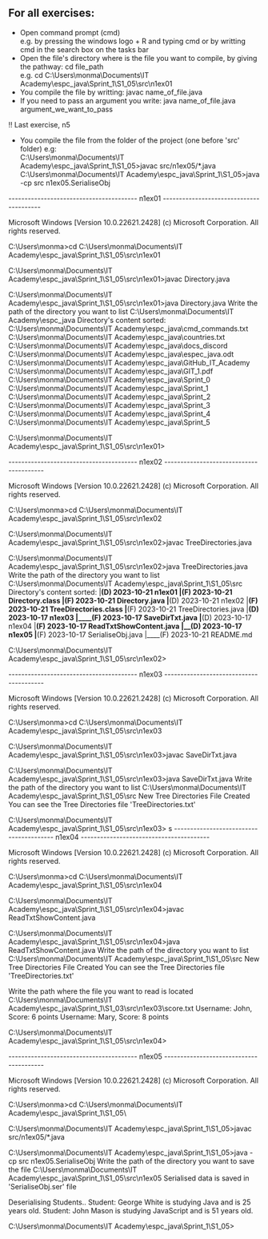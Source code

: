 For all exercises:
-------------------
- Open command prompt (cmd)<br>
e.g. by pressing the windows logo + R and typing cmd or by writting cmd in the search box on the tasks bar 
- Open the file's directory where is the file you want to compile, by giving the pathway: cd file_path<br>
e.g. cd C:\\Users\\monma\\Documents\\IT Academy\\espc_java\\Sprint_1\\S1_05\\src\\n1ex01
- You compile the file by writting: javac name_of_file.java
- If you need to pass an argument you write: java name_of_file.java argument_we_want_to_pass

!! Last exercise, n5 
- You compile the file from the folder of the project (one before 'src' folder) 
e.g:<br>
C:\Users\monma\Documents\IT Academy\espc_java\Sprint_1\S1_05>javac src/n1ex05/*.java<br>
C:\Users\monma\Documents\IT Academy\espc_java\Sprint_1\S1_05>java -cp src n1ex05.SerialiseObj

---------------------------------------- n1ex01 ----------------------------------------

Microsoft Windows [Version 10.0.22621.2428]
(c) Microsoft Corporation. All rights reserved.

C:\Users\monma>cd C:\\Users\\monma\\Documents\\IT Academy\\espc_java\\Sprint_1\\S1_05\\src\\n1ex01

C:\Users\monma\Documents\IT Academy\espc_java\Sprint_1\S1_05\src\n1ex01>javac Directory.java

C:\Users\monma\Documents\IT Academy\espc_java\Sprint_1\S1_05\src\n1ex01>java Directory.java
Write the path of the directory you want to list
C:\\Users\\monma\\Documents\\IT Academy\\espc_java
Directory's content sorted:
C:\Users\monma\Documents\IT Academy\espc_java\cmd_commands.txt
C:\Users\monma\Documents\IT Academy\espc_java\countries.txt
C:\Users\monma\Documents\IT Academy\espc_java\docs_discord
C:\Users\monma\Documents\IT Academy\espc_java\espec_java.odt
C:\Users\monma\Documents\IT Academy\espc_java\GitHub_IT_Academy
C:\Users\monma\Documents\IT Academy\espc_java\GIT_1.pdf
C:\Users\monma\Documents\IT Academy\espc_java\Sprint_0
C:\Users\monma\Documents\IT Academy\espc_java\Sprint_1
C:\Users\monma\Documents\IT Academy\espc_java\Sprint_2
C:\Users\monma\Documents\IT Academy\espc_java\Sprint_3
C:\Users\monma\Documents\IT Academy\espc_java\Sprint_4
C:\Users\monma\Documents\IT Academy\espc_java\Sprint_5

C:\Users\monma\Documents\IT Academy\espc_java\Sprint_1\S1_05\src\n1ex01>

---------------------------------------- n1ex02 ----------------------------------------

Microsoft Windows [Version 10.0.22621.2428]
(c) Microsoft Corporation. All rights reserved.

C:\Users\monma>cd C:\\Users\\monma\\Documents\\IT Academy\\espc_java\\Sprint_1\\S1_05\\src\\n1ex02

C:\Users\monma\Documents\IT Academy\espc_java\Sprint_1\S1_05\src\n1ex02>javac TreeDirectories.java

C:\Users\monma\Documents\IT Academy\espc_java\Sprint_1\S1_05\src\n1ex02>java TreeDirectories.java
Write the path of the directory you want to list
C:\\Users\\monma\\Documents\\IT Academy\\espc_java\\Sprint_1\\S1_05\\src
Directory's content sorted:
|__(D) 2023-10-21 n1ex01
  |____(F) 2023-10-21 Directory.class
  |____(F) 2023-10-21 Directory.java
|__(D) 2023-10-21 n1ex02
  |____(F) 2023-10-21 TreeDirectories.class
  |____(F) 2023-10-21 TreeDirectories.java
|__(D) 2023-10-17 n1ex03
  |____(F) 2023-10-17 SaveDirTxt.java
|__(D) 2023-10-17 n1ex04
  |____(F) 2023-10-17 ReadTxtShowContent.java
|__(D) 2023-10-17 n1ex05
  |____(F) 2023-10-17 SerialiseObj.java
  |____(F) 2023-10-21 README.md

C:\Users\monma\Documents\IT Academy\espc_java\Sprint_1\S1_05\src\n1ex02>

---------------------------------------- n1ex03 ----------------------------------------

Microsoft Windows [Version 10.0.22621.2428]
(c) Microsoft Corporation. All rights reserved.

C:\Users\monma>cd C:\\Users\\monma\\Documents\\IT Academy\\espc_java\\Sprint_1\\S1_05\\src\\n1ex03

C:\Users\monma\Documents\IT Academy\espc_java\Sprint_1\S1_05\src\n1ex03>javac SaveDirTxt.java

C:\Users\monma\Documents\IT Academy\espc_java\Sprint_1\S1_05\src\n1ex03>java SaveDirTxt.java
Write the path of the directory you want to list
C:\\Users\\monma\\Documents\\IT Academy\\espc_java\\Sprint_1\\S1_05\\src
New Tree Directories File Created
You can see the Tree Directories file 'TreeDirectories.txt'

C:\Users\monma\Documents\IT Academy\espc_java\Sprint_1\S1_05\src\n1ex03>
s
---------------------------------------- n1ex04 ----------------------------------------

Microsoft Windows [Version 10.0.22621.2428]
(c) Microsoft Corporation. All rights reserved.

C:\Users\monma>cd C:\\Users\\monma\\Documents\\IT Academy\\espc_java\\Sprint_1\\S1_05\\src\\n1ex04

C:\Users\monma\Documents\IT Academy\espc_java\Sprint_1\S1_05\src\n1ex04>javac ReadTxtShowContent.java

C:\Users\monma\Documents\IT Academy\espc_java\Sprint_1\S1_05\src\n1ex04>java ReadTxtShowContent.java
Write the path of the directory you want to list
C:\\Users\\monma\\Documents\\IT Academy\\espc_java\\Sprint_1\\S1_05\\src
New Tree Directories File Created
You can see the Tree Directories file 'TreeDirectories.txt'

Write the path where the file you want to read is located
C:\\Users\\monma\\Documents\\IT Academy\\espc_java\\Sprint_1\\S1_03\\src\\n1ex03\\score.txt
Username: John, Score: 6 points
Username: Mary, Score: 8 points

C:\Users\monma\Documents\IT Academy\espc_java\Sprint_1\S1_05\src\n1ex04>

---------------------------------------- n1ex05 ----------------------------------------

Microsoft Windows [Version 10.0.22621.2428]
(c) Microsoft Corporation. All rights reserved.

C:\Users\monma>cd C:\Users\monma\Documents\IT Academy\espc_java\Sprint_1\S1_05\

C:\Users\monma\Documents\IT Academy\espc_java\Sprint_1\S1_05>javac src/n1ex05/*.java

C:\Users\monma\Documents\IT Academy\espc_java\Sprint_1\S1_05>java -cp src n1ex05.SerialiseObj
Write the path of the directory you want to save the file
C:\Users\monma\Documents\IT Academy\espc_java\Sprint_1\S1_05\src\n1ex05
Serialised data is saved in 'SerialiseObj.ser' file

Deserialising Students..
Student: George White is studying Java and is 25 years old.
Student: John Mason is studying JavaScript and is 51 years old.

C:\Users\monma\Documents\IT Academy\espc_java\Sprint_1\S1_05>

